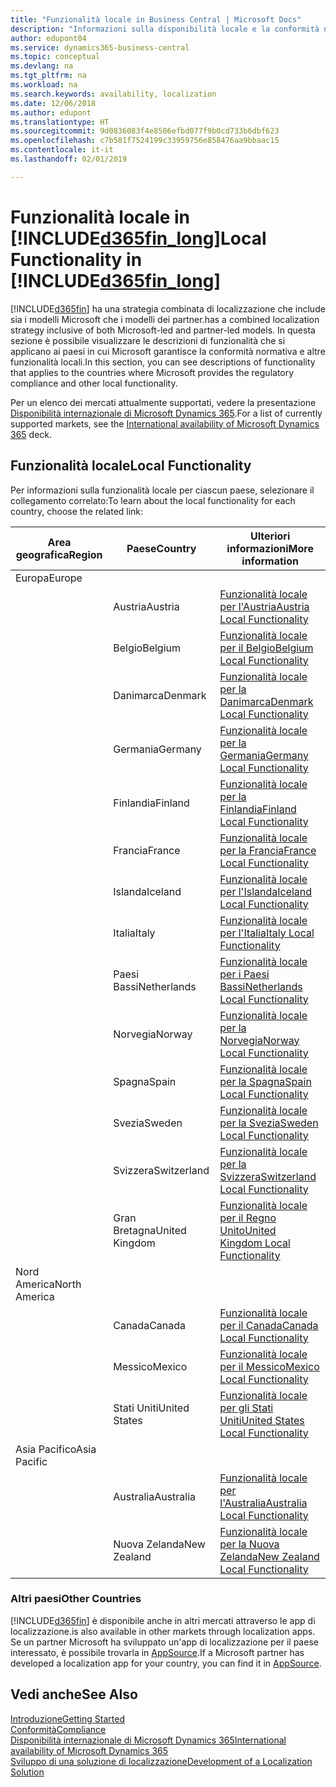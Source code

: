 ```yaml
---
title: "Funzionalità locale in Business Central | Microsoft Docs"
description: "Informazioni sulla disponibilità locale e la conformità normativa di Dynamics 365 Business Central."
author: edupont04
ms.service: dynamics365-business-central
ms.topic: conceptual
ms.devlang: na
ms.tgt_pltfrm: na
ms.workload: na
ms.search.keywords: availability, localization
ms.date: 12/06/2018
ms.author: edupont
ms.translationtype: HT
ms.sourcegitcommit: 9d0836083f4e8506efbd077f9b0cd733b6dbf623
ms.openlocfilehash: c7b581f7524199c33959756e858476aa9bbaac15
ms.contentlocale: it-it
ms.lasthandoff: 02/01/2019

---
```

# <a name="local-functionality-in-included365finlongincludesd365finlongmdmd"></a><span data-ttu-id="a4368-103">Funzionalità locale in [!INCLUDE[d365fin_long](includes/d365fin_long_md.md)]</span><span class="sxs-lookup"><span data-stu-id="a4368-103">Local Functionality in [!INCLUDE[d365fin_long](includes/d365fin_long_md.md)]</span></span>
[!INCLUDE[d365fin](includes/d365fin_md.md)] <span data-ttu-id="a4368-104">ha una strategia combinata di localizzazione che include sia i modelli Microsoft che i modelli dei partner.</span><span class="sxs-lookup"><span data-stu-id="a4368-104">has a combined localization strategy inclusive of both Microsoft-led and partner-led models.</span></span> <span data-ttu-id="a4368-105">In questa sezione è possibile visualizzare le descrizioni di funzionalità che si applicano ai paesi in cui Microsoft garantisce la conformità normativa e altre funzionalità locali.</span><span class="sxs-lookup"><span data-stu-id="a4368-105">In this section, you can see descriptions of functionality that applies to the countries where Microsoft provides the regulatory compliance and other local functionality.</span></span>  

<span data-ttu-id="a4368-106">Per un elenco dei mercati attualmente supportati, vedere la presentazione [Disponibilità internazionale di Microsoft Dynamics 365](https://docs.microsoft.com/en-us/dynamics365/get-started/availability).</span><span class="sxs-lookup"><span data-stu-id="a4368-106">For a list of currently supported markets, see the [International availability of Microsoft Dynamics 365](https://docs.microsoft.com/en-us/dynamics365/get-started/availability) deck.</span></span>  

## <a name="local-functionality"></a><span data-ttu-id="a4368-107">Funzionalità locale</span><span class="sxs-lookup"><span data-stu-id="a4368-107">Local Functionality</span></span>
<span data-ttu-id="a4368-108">Per informazioni sulla funzionalità locale per ciascun paese, selezionare il collegamento correlato:</span><span class="sxs-lookup"><span data-stu-id="a4368-108">To learn about the local functionality for each country, choose the related link:</span></span>

| <span data-ttu-id="a4368-109">Area geografica</span><span class="sxs-lookup"><span data-stu-id="a4368-109">Region</span></span> | <span data-ttu-id="a4368-110">Paese</span><span class="sxs-lookup"><span data-stu-id="a4368-110">Country</span></span> | <span data-ttu-id="a4368-111">Ulteriori informazioni</span><span class="sxs-lookup"><span data-stu-id="a4368-111">More information</span></span> |
| --- | --- |--- |
| <span data-ttu-id="a4368-112">Europa</span><span class="sxs-lookup"><span data-stu-id="a4368-112">Europe</span></span> |  | |
|        | <span data-ttu-id="a4368-113">Austria</span><span class="sxs-lookup"><span data-stu-id="a4368-113">Austria</span></span> | [<span data-ttu-id="a4368-114">Funzionalità locale per l'Austria</span><span class="sxs-lookup"><span data-stu-id="a4368-114">Austria Local Functionality</span></span>](localfunctionality/austria/austria-local-functionality.md) |
|        | <span data-ttu-id="a4368-115">Belgio</span><span class="sxs-lookup"><span data-stu-id="a4368-115">Belgium</span></span> |  [<span data-ttu-id="a4368-116">Funzionalità locale per il Belgio</span><span class="sxs-lookup"><span data-stu-id="a4368-116">Belgium Local Functionality</span></span>](localfunctionality/belgium/belgium-local-functionality.md) |
|        | <span data-ttu-id="a4368-117">Danimarca</span><span class="sxs-lookup"><span data-stu-id="a4368-117">Denmark</span></span> | [<span data-ttu-id="a4368-118">Funzionalità locale per la Danimarca</span><span class="sxs-lookup"><span data-stu-id="a4368-118">Denmark Local Functionality</span></span>](localfunctionality/denmark/denmark-local-functionality.md) |
|        | <span data-ttu-id="a4368-119">Germania</span><span class="sxs-lookup"><span data-stu-id="a4368-119">Germany</span></span> | [<span data-ttu-id="a4368-120">Funzionalità locale per la Germania</span><span class="sxs-lookup"><span data-stu-id="a4368-120">Germany Local Functionality</span></span>](localfunctionality/germany/germany-local-functionality.md) |
|        | <span data-ttu-id="a4368-121">Finlandia</span><span class="sxs-lookup"><span data-stu-id="a4368-121">Finland</span></span> | [<span data-ttu-id="a4368-122">Funzionalità locale per la Finlandia</span><span class="sxs-lookup"><span data-stu-id="a4368-122">Finland Local Functionality</span></span>](localfunctionality/finland/finland-local-functionality.md) |
|        | <span data-ttu-id="a4368-123">Francia</span><span class="sxs-lookup"><span data-stu-id="a4368-123">France</span></span> | [<span data-ttu-id="a4368-124">Funzionalità locale per la Francia</span><span class="sxs-lookup"><span data-stu-id="a4368-124">France Local Functionality</span></span>](localfunctionality/france/france-local-functionality.md) |
|        | <span data-ttu-id="a4368-125">Islanda</span><span class="sxs-lookup"><span data-stu-id="a4368-125">Iceland</span></span> | [<span data-ttu-id="a4368-126">Funzionalità locale per l'Islanda</span><span class="sxs-lookup"><span data-stu-id="a4368-126">Iceland Local Functionality</span></span>](localfunctionality/iceland/iceland-local-functionality.md) |
|        | <span data-ttu-id="a4368-127">Italia</span><span class="sxs-lookup"><span data-stu-id="a4368-127">Italy</span></span> | [<span data-ttu-id="a4368-128">Funzionalità locale per l'Italia</span><span class="sxs-lookup"><span data-stu-id="a4368-128">Italy Local Functionality</span></span>](localfunctionality/italy/italy-local-functionality.md) |
|        | <span data-ttu-id="a4368-129">Paesi Bassi</span><span class="sxs-lookup"><span data-stu-id="a4368-129">Netherlands</span></span> | [<span data-ttu-id="a4368-130">Funzionalità locale per i Paesi Bassi</span><span class="sxs-lookup"><span data-stu-id="a4368-130">Netherlands Local Functionality</span></span>](localfunctionality/netherlands/netherlands-local-functionality.md) |
|        | <span data-ttu-id="a4368-131">Norvegia</span><span class="sxs-lookup"><span data-stu-id="a4368-131">Norway</span></span> | [<span data-ttu-id="a4368-132">Funzionalità locale per la Norvegia</span><span class="sxs-lookup"><span data-stu-id="a4368-132">Norway Local Functionality</span></span>](localfunctionality/norway/norway-local-functionality.md) |
|        | <span data-ttu-id="a4368-133">Spagna</span><span class="sxs-lookup"><span data-stu-id="a4368-133">Spain</span></span> | [<span data-ttu-id="a4368-134">Funzionalità locale per la Spagna</span><span class="sxs-lookup"><span data-stu-id="a4368-134">Spain Local Functionality</span></span>](localfunctionality/spain/spain-local-functionality.md) |
|        | <span data-ttu-id="a4368-135">Svezia</span><span class="sxs-lookup"><span data-stu-id="a4368-135">Sweden</span></span> | [<span data-ttu-id="a4368-136">Funzionalità locale per la Svezia</span><span class="sxs-lookup"><span data-stu-id="a4368-136">Sweden Local Functionality</span></span>](localfunctionality/sweden/sweden-local-functionality.md) |
|        | <span data-ttu-id="a4368-137">Svizzera</span><span class="sxs-lookup"><span data-stu-id="a4368-137">Switzerland</span></span> | [<span data-ttu-id="a4368-138">Funzionalità locale per la Svizzera</span><span class="sxs-lookup"><span data-stu-id="a4368-138">Switzerland Local Functionality</span></span>](localfunctionality/switzerland/switzerland-local-functionality.md) |
|        | <span data-ttu-id="a4368-139">Gran Bretagna</span><span class="sxs-lookup"><span data-stu-id="a4368-139">United Kingdom</span></span> | [<span data-ttu-id="a4368-140">Funzionalità locale per il Regno Unito</span><span class="sxs-lookup"><span data-stu-id="a4368-140">United Kingdom Local Functionality</span></span>](localfunctionality/unitedkingdom/united-kingdom-local-functionality.md) |
| <span data-ttu-id="a4368-141">Nord America</span><span class="sxs-lookup"><span data-stu-id="a4368-141">North America</span></span> |       |  |
|        | <span data-ttu-id="a4368-142">Canada</span><span class="sxs-lookup"><span data-stu-id="a4368-142">Canada</span></span>|[<span data-ttu-id="a4368-143">Funzionalità locale per il Canada</span><span class="sxs-lookup"><span data-stu-id="a4368-143">Canada Local Functionality</span></span>](localfunctionality/canada/canada-local-functionality.md) |
|        | <span data-ttu-id="a4368-144">Messico</span><span class="sxs-lookup"><span data-stu-id="a4368-144">Mexico</span></span> | [<span data-ttu-id="a4368-145">Funzionalità locale per il Messico</span><span class="sxs-lookup"><span data-stu-id="a4368-145">Mexico Local Functionality</span></span>](localfunctionality/mexico/mexico-local-functionality.md) |
|        | <span data-ttu-id="a4368-146">Stati Uniti</span><span class="sxs-lookup"><span data-stu-id="a4368-146">United States</span></span>|[<span data-ttu-id="a4368-147">Funzionalità locale per gli Stati Uniti</span><span class="sxs-lookup"><span data-stu-id="a4368-147">United States Local Functionality</span></span>](localfunctionality/unitedstates/united-states-local-functionality.md) |
| <span data-ttu-id="a4368-148">Asia Pacifico</span><span class="sxs-lookup"><span data-stu-id="a4368-148">Asia Pacific</span></span> |       |  |
|        | <span data-ttu-id="a4368-149">Australia</span><span class="sxs-lookup"><span data-stu-id="a4368-149">Australia</span></span> | [<span data-ttu-id="a4368-150">Funzionalità locale per l'Australia</span><span class="sxs-lookup"><span data-stu-id="a4368-150">Australia Local Functionality</span></span>](localfunctionality/australia/australia-local-functionality.md) |
|        | <span data-ttu-id="a4368-151">Nuova Zelanda</span><span class="sxs-lookup"><span data-stu-id="a4368-151">New Zealand</span></span> | [<span data-ttu-id="a4368-152">Funzionalità locale per la Nuova Zelanda</span><span class="sxs-lookup"><span data-stu-id="a4368-152">New Zealand Local Functionality</span></span>](localfunctionality/newzealand/new-zealand-local-functionality.md) |

### <a name="other-countries"></a><span data-ttu-id="a4368-153">Altri paesi</span><span class="sxs-lookup"><span data-stu-id="a4368-153">Other Countries</span></span>
[!INCLUDE[d365fin](includes/d365fin_md.md)] <span data-ttu-id="a4368-154">è disponibile anche in altri mercati attraverso le app di localizzazione.</span><span class="sxs-lookup"><span data-stu-id="a4368-154">is also available in other markets through localization apps.</span></span> <span data-ttu-id="a4368-155">Se un partner Microsoft ha sviluppato un'app di localizzazione per il paese interessato, è possibile trovarla in [AppSource](https://appsource.microsoft.com/en-us/product/dynamics-365-business-central/).</span><span class="sxs-lookup"><span data-stu-id="a4368-155">If a Microsoft partner has developed a localization app for your country, you can find it in [AppSource](https://appsource.microsoft.com/en-us/product/dynamics-365-business-central/).</span></span>

## <a name="see-also"></a><span data-ttu-id="a4368-156">Vedi anche</span><span class="sxs-lookup"><span data-stu-id="a4368-156">See Also</span></span>
[<span data-ttu-id="a4368-157">Introduzione</span><span class="sxs-lookup"><span data-stu-id="a4368-157">Getting Started</span></span>](product-get-started.md)  
[<span data-ttu-id="a4368-158">Conformità</span><span class="sxs-lookup"><span data-stu-id="a4368-158">Compliance</span></span>](compliance/compliance-overview.md)  
[<span data-ttu-id="a4368-159">Disponibilità internazionale di Microsoft Dynamics 365</span><span class="sxs-lookup"><span data-stu-id="a4368-159">International availability of Microsoft Dynamics 365</span></span>](https://docs.microsoft.com/en-us/dynamics365/get-started/availability)  
[<span data-ttu-id="a4368-160">Sviluppo di una soluzione di localizzazione</span><span class="sxs-lookup"><span data-stu-id="a4368-160">Development of a Localization Solution</span></span>](/dynamics365/business-central/dev-itpro/developer/readiness/readiness-develop-localization)  

